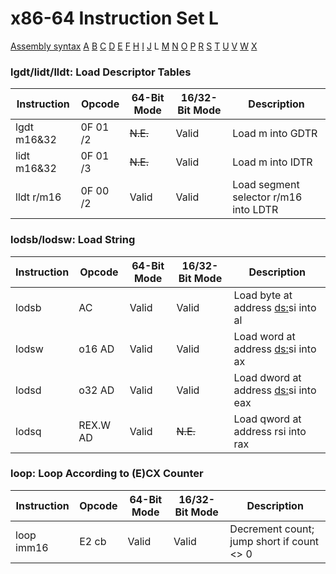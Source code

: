 x86-64 Instruction Set L
========================

[Assembly syntax](AssemblyX64.md)
[A](AssemblyX64A.md) [B](AssemblyX64B.md) [C](AssemblyX64C.md)
[D](AssemblyX64D.md) [E](AssemblyX64E.md) [F](AssemblyX64F.md)
[H](AssemblyX64H.md) [I](AssemblyX64I.md) [J](AssemblyX64J.md)
L [M](AssemblyX64M.md) [N](AssemblyX64N.md)
[O](AssemblyX64O.md) [P](AssemblyX64P.md) [R](AssemblyX64R.md)
[S](AssemblyX64S.md) [T](AssemblyX64T.md) [U](AssemblyX64U.md)
[V](AssemblyX64V.md) [W](AssemblyX64W.md) [X](AssemblyX64X.md)

### lgdt/lidt/lldt: Load Descriptor Tables

| Instruction | Opcode   | 64-Bit Mode | 16/32-Bit Mode | Description                           |
| ----------- | -------- | ----------- | -------------- | ------------------------------------- |
| lgdt m16&32 | 0F 01 /2 | ~~N.E.~~    | Valid          | Load m into GDTR                      |
| lidt m16&32 | 0F 01 /3 | ~~N.E.~~    | Valid          | Load m into IDTR                      |
| lldt r/m16  | 0F 00 /2 | Valid       | Valid          | Load segment selector r/m16 into LDTR |

### lodsb/lodsw: Load String

| Instruction | Opcode   | 64-Bit Mode | 16/32-Bit Mode | Description                                 |
| ----------- | -------- | ----------- | -------------- | ------------------------------------------- |
| lodsb       | AC       | Valid       | Valid          | Load byte at address [ds:](e/r)si into al   |
| lodsw       | o16 AD   | Valid       | Valid          | Load word at address [ds:](e/r)si into ax   |
| lodsd       | o32 AD   | Valid       | Valid          | Load dword at address [ds:](e/r)si into eax |
| lodsq       | REX.W AD | Valid       | ~~N.E.~~       | Load qword at address rsi into rax          |

### loop: Loop According to (E)CX Counter

| Instruction | Opcode | 64-Bit Mode | 16/32-Bit Mode | Description                               |
| ----------- | ------ | ----------- | -------------- | ----------------------------------------- |
| loop imm16  | E2 cb  | Valid       | Valid          | Decrement count; jump short if count <> 0 |

